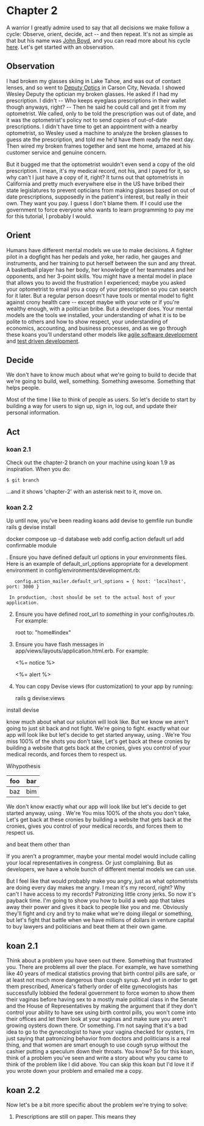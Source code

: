 # Chapter 2

A warrior I greatly admire used to say that all decisions we make follow a cycle:  Observe, orient, decide, act -- and then repeat. It's not as simple as that but his name was [John Boyd](https://en.wikipedia.org/wiki/OODA_loop), and you can read more about his cycle [here](https://www.artofmanliness.com/articles/ooda-loop/). Let's get started with an observation.

## Observation

I had broken my glasses skiing in Lake Tahoe, and was out of contact lenses, and so went to [Deputy Optics](https://www.deputyoptics.com/) in Carson City, Nevada. I showed Wesley Deputy the optician my broken glasses. He asked if I had my prescription. I didn't -- Who keeps eyeglass prescriptions in their wallet though anyways, right? -- Then he said he could call and get it from my optometrist. We called, only to be told the prescription was out of date, and it was the optometrist's policy not to send copies of out-of-date prescriptions. I didn't have time to get an appointment with a nearby optometrist, so Wesley used a machine to analyze the broken glasses to guess ate the prescription, and told me he'd have them ready the next day. Then wired my broken frames together and sent me home, amazed at his customer service and genuine concern.

But it bugged me that the optometrist wouldn't even send a copy of the old prescription. I mean, it's my medical record, not his, and I payed for it, so why can't I just have a copy of it, right? It turns out that optometrists in California and pretty much everywhere else in the US have bribed their state legislatures to prevent opticians from making glasses based on out of date prescriptions, supposedly in the patient's interest, but really in their own. They want you pay. I guess I don't blame them. If I could use the government to force everyone who wants to learn programming to pay me for this tutorial, I probably I would.

## Orient

Humans have different mental models we use to make decisions. A fighter pilot in a dogfight has her pedals and yoke, her radio, her gauges and instruments, and her training to put herself between the sun and any threat. A basketball player has her body, her knowledge of her teammates and her opponents, and her 3-point skills. You might have a mental model in place that allows you to avoid the frustration I experienced; maybe you asked your optometrist to email you a copy of your prescription so you can search for it later. But a regular person doesn't have tools or mental model to fight against crony health care -- except maybe with your vote or if you're wealthy enough, with a politician bribe. But a developer does. Your mental models are the tools we installed, your understanding of what it is to be polite to others and how to show respect, your understanding of economics, accounting, and business processes, and as we go through these koans you'll understand other models like [agile software development](https://en.wikipedia.org/wiki/Agile_software_development) and [test driven development](https://en.wikipedia.org/wiki/Test-driven_development).

## Decide

We don't have to know much about what we're going to build to decide that we're going to build, well, something. Something awesome. Something that helps people.

Most of the time I like to think of people as users. So let's decide to start by building a way for users to sign up, sign in, log out, and update their personal information.

## Act

### koan 2.1

Check out the chapter-2 branch on your machine using koan 1.9 as inspiration. When you do:

`$ git branch`

...and it shows 'chapter-2' with an asterisk next to it, move on.

### koan 2.2

Up until now, you've been reading koans add devise to gemfile
run bundle
rails g devise install

docker compose up -d database web
add config.action default url
add confirmable module

. Ensure you have defined default url options in your environments files. Here
     is an example of default_url_options appropriate for a development environment
     in config/environments/development.rb:

       config.action_mailer.default_url_options = { host: 'localhost', port: 3000 }

     In production, :host should be set to the actual host of your application.

  2. Ensure you have defined root_url to *something* in your config/routes.rb.
     For example:

       root to: "home#index"

  3. Ensure you have flash messages in app/views/layouts/application.html.erb.
     For example:

       <p class="notice"><%= notice %></p>
       <p class="alert"><%= alert %></p>

  4. You can copy Devise views (for customization) to your app by running:

       rails g devise:views


install devise




know much about what our solution will look like. But we know we aren't going to just sit back and not fight. We're going to fight. exactly what our app will look like but let's decide to get started anyway, using . We're  You miss 100% of the shots you don't take, Let's get back at these cronies by building a website that gets back at the cronies, gives you control of your medical records, and forces them to respect us.


Wihypothesis

<table>
<thead>
<tr>
<th>foo</th>
<th>bar</th>
</tr>
</thead>
<tbody>
<tr>
<td>baz</td>
<td>bim</td>
</tr></tbody></table>

We don't know exactly what our app will look like but let's decide to get started anyway, using . We're  You miss 100% of the shots you don't take, Let's get back at these cronies by building a website that gets back at the cronies, gives you control of your medical records, and forces them to respect us.




 and beat them other than

 If you aren't a programmer, maybe your mental model would include calling your local representatives in congress. Or just complaining. But as developers, we have a whole bunch of different mental models we can use.


But I feel like that would probably make you angry, just as what optometrists are doing every day makes me angry. I mean it's my record, right? Why can't I have access to my records? Patronizing little crony jerks. So now it's payback time. I'm going to show you how to build a web app that takes away their power and gives it back to people like you and me. Obviously they'll fight and cry and try to make what we're doing illegal or something, but let's fight that battle when we have millions of dollars in venture capital to buy lawyers and politicians and beat them at their own game.

## koan 2.1

Think about a problem you have seen out there. Something that frustrated you. There are problems all over the place. For example, we have something like 40 years of medical statistics proving that birth control pills are safe, or at least not much more dangerous than cough syrup. And yet in order to get them prescribed, America's fatherly order of elite gynecologists has successfully lobbied the federal government to force women to show them their vaginas before having sex to a mostly male political class in the Senate and the House of Representatives by making the argument that if they don't control your ability to have sex using birth control pills, you won't come into their offices and let them look at your vaginas and make sure you aren't growing oysters down there. Or something. I'm not saying that it's a bad idea to go to the gynecologist to have your vagina checked for oysters, I'm just saying that patronizing behavior from doctors and politicians is a real thing, and that women are smart enough to use cough syrup without the cashier putting a speculum down their throats. You know? So for this koan, think of a problem you've seen and write a story about why you came to think of the problem like I did above. You can skip this koan but I'd love it if you wrote down your problem and emailed me a copy.

## koan 2.2

Now let's be a bit more specific about the problem we're trying to solve:

1. Prescriptions are still on paper. This means they
